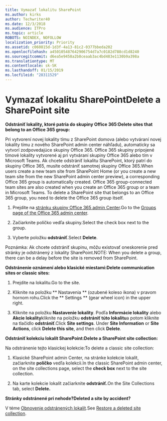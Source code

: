 ```yaml
---
title: Vymazať lokalitu SharePoint
ms.author: kirks
author: Techwriter40
ms.date: 12/3/2018
ms.audience: ITPro
ms.topic: article
ROBOTS: NOINDEX, NOFOLLOW
localization_priority: Priority
ms.assetid: c060815d-1d3f-4a13-81c2-0377bbeda202
ms.openlocfilehash: a450105487642906754d7a7c0182d788cd1d8240
ms.sourcegitcommit: d6ea5e9458a2b8ceaab3ac4bd483e1130b9a398a
ms.translationtype: MT
ms.contentlocale: sk-SK
ms.lasthandoff: 01/15/2019
ms.locfileid: "28311529"
---
```

# <a name="delete-a-sharepoint-site"></a><span data-ttu-id="ef145-102">Vymazať lokalitu SharePoint</span><span class="sxs-lookup"><span data-stu-id="ef145-102">Delete a SharePoint site</span></span>

 <span data-ttu-id="ef145-103">**Odstrániť lokality, ktoré patria do skupiny Office 365:**</span><span class="sxs-lookup"><span data-stu-id="ef145-103">**Delete sites that belong to an Office 365 group:**</span></span>
  
<span data-ttu-id="ef145-p101">Pri vytvorení novej lokality tímu z SharePoint domova (alebo vytváraní novej lokality tímu z nového SharePoint admin center náhľadu), automaticky sa vytvorí zodpovedajúce skupiny Office 365. Office 365 skupiny pripojené tímové lokality vytvorené aj pri vytváraní skupiny Office 365 alebo tím v Microsoft Teams. Ak chcete odstrániť lokalitu SharePoint, ktorý patrí do skupiny Office 365, musíte odstrániť samotnej skupiny Office 365.</span><span class="sxs-lookup"><span data-stu-id="ef145-p101">When users create a new team site from SharePoint Home (or you create a new team site from the new SharePoint admin center preview), a corresponding Office 365 group is automatically created. Office 365 group-connected team sites are also created when you create an Office 365 group or a team in Microsoft Teams. To delete a SharePoint site that belongs to an Office 365 group, you need to delete the Office 365 group itself.</span></span> 
  
1. <span data-ttu-id="ef145-107">Prejdite na [stránku skupiny Office 365 admin Center](https://portal.office.com/adminportal/home#/groups).</span><span class="sxs-lookup"><span data-stu-id="ef145-107">Go to the [Groups page of the Office 365 admin center](https://portal.office.com/adminportal/home#/groups).</span></span>
  
2. <span data-ttu-id="ef145-108">Začiarknite políčko vedľa skupiny.</span><span class="sxs-lookup"><span data-stu-id="ef145-108">Select the check box next to the group.</span></span>
  
3. <span data-ttu-id="ef145-109">Vyberte položku **odstrániť**.</span><span class="sxs-lookup"><span data-stu-id="ef145-109">Select **Delete**.</span></span> 
  
<span data-ttu-id="ef145-110">Poznámka: Ak chcete odstrániť skupinu, môžu existovať oneskorenie pred stránky je odstránený z lokality SharePoint.</span><span class="sxs-lookup"><span data-stu-id="ef145-110">NOTE: When you delete a group, there can be a delay before the site is removed from SharePoint.</span></span>
  
 <span data-ttu-id="ef145-111">**Odstránenie oznámení alebo klasické miestami:**</span><span class="sxs-lookup"><span data-stu-id="ef145-111">**Delete communication sites or classic sites:**</span></span>
  
1. <span data-ttu-id="ef145-112">Prejdite na lokalitu.</span><span class="sxs-lookup"><span data-stu-id="ef145-112">Go to the site.</span></span>
  
2. <span data-ttu-id="ef145-113">Kliknite na položku \*\* Nastavenia \*\* (ozubené koleso ikona) v pravom hornom rohu.</span><span class="sxs-lookup"><span data-stu-id="ef145-113">Click the \*\* Settings \*\* (gear wheel icon) in the upper right.</span></span> 
  
3. <span data-ttu-id="ef145-p102">Kliknite na položku **Nastavenie lokality**. Podľa **Informácie lokality** alebo **Akcie lokality**kliknite na položku **odstrániť túto lokalitu**a potom kliknite na tlačidlo **odstrániť**.</span><span class="sxs-lookup"><span data-stu-id="ef145-p102">Click **Site settings**. Under **Site Information** or **Site Actions**, click **Delete this site**, and then click **Delete**.</span></span> 
  
 <span data-ttu-id="ef145-116">**Odstrániť kolekciu lokalít SharePoint:**</span><span class="sxs-lookup"><span data-stu-id="ef145-116">**Delete a SharePoint site collection:**</span></span>
  
<span data-ttu-id="ef145-117">Na odstránenie tejto klasickej kolekcie:</span><span class="sxs-lookup"><span data-stu-id="ef145-117">To delete a classic site collection:</span></span>
  
1. <span data-ttu-id="ef145-118">Klasické SharePoint admin Center, na stránke kolekcie lokalít, začiarknite **políčko** vedľa kolekcii.</span><span class="sxs-lookup"><span data-stu-id="ef145-118">In the classic SharePoint admin center, on the site collections page, select the **check box** next to the site collection.</span></span> 
  
2. <span data-ttu-id="ef145-119">Na karte kolekcie lokalít začiarknite **odstrániť.**</span><span class="sxs-lookup"><span data-stu-id="ef145-119">On the Site Collections tab, select **Delete.**</span></span>
  
 <span data-ttu-id="ef145-120">**Stránky odstránené pri nehode?**</span><span class="sxs-lookup"><span data-stu-id="ef145-120">**Deleted a site by accident?**</span></span>
  
<span data-ttu-id="ef145-121">V téme [Obnovenie odstránených lokalít](https://go.microsoft.com/fwlink/?linkid=867660).</span><span class="sxs-lookup"><span data-stu-id="ef145-121">See [Restore a deleted site collection](https://go.microsoft.com/fwlink/?linkid=867660).</span></span>
  

